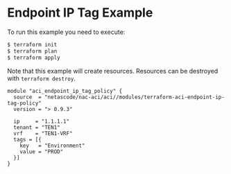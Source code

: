 <!-- BEGIN_TF_DOCS -->
# Endpoint IP Tag Example

To run this example you need to execute:

```bash
$ terraform init
$ terraform plan
$ terraform apply
```

Note that this example will create resources. Resources can be destroyed with `terraform destroy`.

```hcl
module "aci_endpoint_ip_tag_policy" {
  source  = "netascode/nac-aci/aci//modules/terraform-aci-endpoint-ip-tag-policy"
  version = "> 0.9.3"

  ip     = "1.1.1.1"
  tenant = "TEN1"
  vrf    = "TEN1-VRF"
  tags = [{
    key   = "Environment"
    value = "PROD"
  }]
}
```
<!-- END_TF_DOCS -->